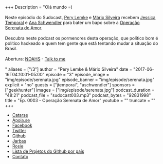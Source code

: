 +++
Description = "Olá mundo =)<br/><br/> Neste episódio do Sudocast, [Pery Lemke](https://www.twitter.com/perylemke) e [Mário Silveira](https://www.twitter.com/dermarios) recebem [Jessica Temporal](https://www.twitter.com/jesstemporal) e [Ana Schwendler](https://twitter.com/anaschwendler) para bater um bapo sobre a [Operação Serenata de Amor](https://serenatadeamor.org/).<br/><br/> Descubra neste podcast os pormenores desta operação, que político bom é político hackeado e quem tem gente que está tentando mudar a situação do Brasil.<br/><br/> Abertura: [NOAHS](https://www.facebook.com/noahstheband/) - [Talk to me](https://www.youtube.com/watch?v=dAMSGnpWpUM)<br/><br/>"
aliases = ["/3"]
author = "Pery Lemke & Mário Silveira"
date = "2017-06-16T04:10:01-05:00"
episode = "3"
episode_image = "img/episode/serenata.jpg"
episode_banner = "img/episode/serenata.jpg"
explicit = "no"
guests = ["jtemporal", "aschwendler"]
sponsors = ["geekhunter"]
images = ["img/episode/serenata.jpg"]
podcast_duration = "48:21"
podcast_file = "sudocast003.mp3"
podcast_bytes = "92831998"
title = "Ep. 0003 - Operação Serenata de Amor"
youtube = ""
truncate = ""
+++
* [Catarse](https://www.catarse.me/serenata)
* [Apoia.se](https://apoia.se/serenata)
* [Facebook](https://www.facebook.com/operacaoSerenataDeAmor)
* [Twitter](https://www.twitter.com/operacaoSerenataDeAmor)
* [Github](https://github.com/datasciencebr/)
* [Jarbas](https://github.com/datasciencebr/jarbas)
* [Rosie](https://github.com/datasciencebr/rosie)
* [Lista de Projetos do Github por país](https://medium.com/@hoffa/the-top-github-projects-per-country-92c275e19409)
* [Contato](https://medium.com/@hoffa/the-top-github-projects-per-country-92c275e19409)

